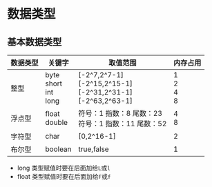 # 数据类型

## 基本数据类型

|数据类型|关键字|取值范围|内存占用|
|--------|------|--------|-------|
|整型|byte <br> short <br> int <br> long|[-2^7,2^7-1] <br> [-2^15,2^15-1] <br> [-2^31,2^31-1] <br> [-2^63,2^63-1]|1 <br> 2 <br> 4 <br> 8|
|浮点型|float <br> double|符号：1 指数：8 尾数：23  <br> 符号：1 指数：11 尾数：52  |4 <br> 8|
|字符型|char|[0,2^16-1]|2|
|布尔型|boolean|true,false|1|

- long 类型赋值时要在后面加给`L`或`l`
- float 类型赋值时要在后面加给`F`或`f`





